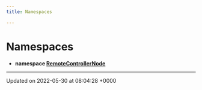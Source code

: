 ```yaml
---
title: Namespaces

---
```


# Namespaces




* **namespace [RemoteControllerNode](/medusa_base/api/markdown/medusa_addons/remote_controller/Namespaces/namespaceRemoteControllerNode/)** 



-------------------------------

Updated on 2022-05-30 at 08:04:28 +0000
